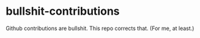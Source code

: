 # bullshit-contributions
Github contributions are bullshit. This repo corrects that. (For me, at least.)
